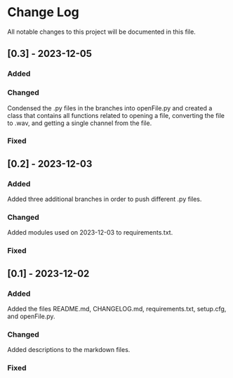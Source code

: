 # Change Log
All notable changes to this project will be documented in this file.

## [0.3] - 2023-12-05
### Added


### Changed
Condensed the .py files in the branches into openFile.py and created a class that contains all functions
related to opening a file, converting the file to .wav, and getting a single channel from the file.

### Fixed


## [0.2] - 2023-12-03
### Added
Added three additional branches in order to push different .py files.

### Changed
Added modules used on 2023-12-03 to requirements.txt.

### Fixed


## [0.1] - 2023-12-02
### Added
Added the files README.md, CHANGELOG.md, requirements.txt, setup.cfg, and openFile.py.

### Changed
Added descriptions to the markdown files.

### Fixed
